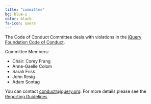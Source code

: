 ```yaml
---
title: "committee"
bg: blue-2
color: black
fa-icon: users
---
```


The Code of Conduct Committee deals with violations in the [jQuery Foundation Code of Conduct][].

Committee Members:

* Chair: Corey Frang
* Anne-Gaelle Colom
* Sarah Frisk
* John Resig
* Adam Sontag

You can contact [conduct@jquery.org][]. For more details please see the [Reporting Guidelines][].

[jQuery Foundation Code of Conduct]: #000-intro
[conduct@jquery.org]: mailto:conduct@jquery.org
[Reporting Guidelines]: #reporting

